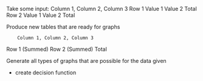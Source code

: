 Take some input:
        Column 1, Column 2, Column 3
Row 1
    Value 1
    Value 2
    Total
Row 2
    Value 1
    Value 2
    Total

Produce new tables that are ready for graphs

        Column 1, Column 2, Column 3
Row 1 (Summed)
Row 2 (Summed)
Total

Generate all types of graphs that are possible for the data given
- create decision function
